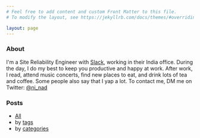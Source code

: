 ```yaml
---
# Feel free to add content and custom Front Matter to this file.
# To modify the layout, see https://jekyllrb.com/docs/themes/#overriding-theme-defaults

layout: page
---
```


### About

I'm a Site Reliability Engineer with [Slack](https://slack.com), working in their India office. During the day, I do my best to keep you productive and happy at work. After work, I read, attend music concerts, find new places to eat, and drink lots of tea and coffee. Some people also say that I yap a lot. To contact me, DM me on Twitter: [@ni_nad](https://twitter.com/ni_nad "Ninad on Twitter")

### Posts

* [All](https://ninad.pundaliks.in/posts/)
* by [tags](https://ninad.pundaliks.in/tags/)
* by [categories](https://ninad.pundaliks.in/categories/)
